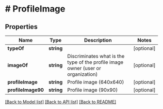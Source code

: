 # # ProfileImage

## Properties

Name | Type | Description | Notes
------------ | ------------- | ------------- | -------------
**typeOf** | **string** |  | [optional]
**imageOf** | **string** | Discriminates what is the type of the profile image owner (user or organization) | [optional]
**profileImage** | **string** | Profile image (640x640) | [optional]
**profileImage90** | **string** | Profile image (90x90) | [optional]

[[Back to Model list]](../../README.md#models) [[Back to API list]](../../README.md#endpoints) [[Back to README]](../../README.md)
